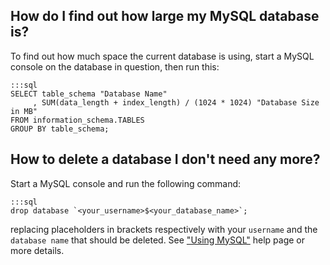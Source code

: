 
<!--
.. title: MySQL database size
.. slug: MySQLDatabaseSize
.. date: 2015-05-13 14:35:28 UTC+01:00
.. tags:
.. category:
.. link:
.. description:
.. type: text
-->


## How do I find out how large my MySQL database is?

To find out how much space the current database is using, start a MySQL
console on the database in question, then run this:

    :::sql
    SELECT table_schema "Database Name"
         , SUM(data_length + index_length) / (1024 * 1024) "Database Size in MB"
    FROM information_schema.TABLES
    GROUP BY table_schema;


## How to delete a database I don't need any more?

Start a MySQL console and run the following command:

    :::sql
    drop database `<your_username>$<your_database_name>`;

replacing placeholders in brackets respectively with your `username` and the
`database name` that should be deleted.  See ["Using MySQL"](/pages/UsingMySQL/#deleting-existing-database) 
help page or more details.
